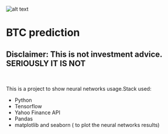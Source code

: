 ![alt text](https://pplware.sapo.pt/wp-content/uploads/2019/06/BTC_capa-720x423.jpg)
<h1> BTC prediction </h1>
<h2> Disclaimer: This is not investment advice. <strong> SERIOUSLY IT IS NOT </strong> </h2><br>
<p> This is a project to show neural networks usage.Stack used:</p>
<ul>
  <li> Python </li>
  <li> Tensorflow </li>
  <li> Yahoo Finance API </li>
  <li> Pandas </li>
  <li> matplotlib and seaborn ( to plot the neural networks results) </li>
</ul>  

